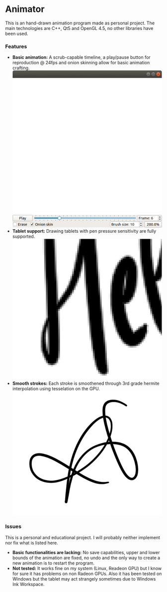 # Animator
This is an hand-drawn animation program made as personal project. The main technologies are C++, Qt5 and OpenGL 4.5, no other libraries have been used.

### Features
- **Basic animation:** A scrub-capable timeline, a play/pause button for reproduction @ 24fps and onion skinning allow for basic animation crafting.  
![Basic animation](https://raw.githubusercontent.com/giuliom95/animator/master/media/onion.gif)
- **Tablet support:** Drawing tablets with pen pressure sensitivity are fully supported.  
![Tablet support](https://raw.githubusercontent.com/giuliom95/animator/master/media/tablet.png)
- **Smooth strokes:** Each stroke is smoothened through 3rd grade hermite interpolation using tesselation on the GPU.  
![Smooth strokes](https://raw.githubusercontent.com/giuliom95/animator/master/media/smooth.png)

### Issues
This is a personal and educational project. I will probably neither implement nor fix what is listed here.
- **Basic functionalities are lacking:** No save capabilities, upper and lower bounds of the animation are fixed, no undo and the only way to create a new animation is to restart the program.
- **Not tested:** It works fine on my system (Linux, Readeon GPU) but I know for sure it has problems on non Radeon GPUs. Also it has been tested on Windows but the tablet may act strangely sometimes due to Windows Ink Workspace.
